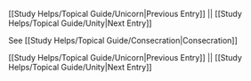 [[Study Helps/Topical Guide/Unicorn|Previous Entry]]  ||  [[Study Helps/Topical Guide/Unity|Next Entry]]

 See [[Study Helps/Topical Guide/Consecration|Consecration]]

[[Study Helps/Topical Guide/Unicorn|Previous Entry]]  ||  [[Study Helps/Topical Guide/Unity|Next Entry]]